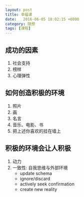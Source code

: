 ```yaml
---
layout: post
title: 幸福课
date:   2016-06-05 18:02:15 +0800
category: 随想
tags: [课程]
---
```


## 成功的因素

1. 社会支持
2. 榜样
3. 心理弹性

## 如何创造积极的环境

1. 照片
2. 画
3. 名言
4. 音乐、电影、书
5. 把上述你喜欢的挂在墙上

## 积极的环境会让人积极

1. 动力
2. 一致性: 自我思维与外部环境
    * update schema
    * ignore/discard
    * actively seek confirmation
    * create new reality
